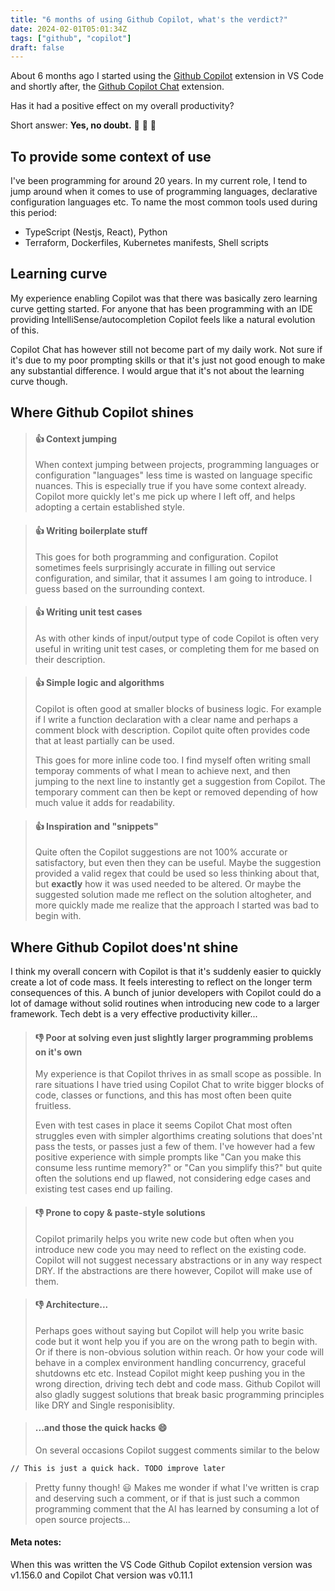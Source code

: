 ```yaml
---
title: "6 months of using Github Copilot, what's the verdict?"
date: 2024-02-01T05:01:34Z
tags: ["github", "copilot"]
draft: false
---
```

About 6 months ago I started using the [Github Copilot](https://github.com/features/copilot) extension in VS Code and shortly after, the [Github Copilot Chat](https://github.com/features/copilot) extension. 

Has it had a positive effect on my overall productivity?

Short answer: **Yes, no doubt.** :rocket: :rocket: :rocket:

## To provide some context of use
I've been programming for around 20 years. In my current role, I tend to jump around when it comes to use of programming languages, declarative configuration languages etc. To name the most common tools used during this period:
 - TypeScript (Nestjs, React), Python
 - Terraform, Dockerfiles, Kubernetes manifests, Shell scripts

## Learning curve
My experience enabling Copilot was that there was basically zero learning curve getting started. For anyone that has been programming with an IDE providing IntelliSense/autocompletion Copilot feels like a natural evolution of this.

Copilot Chat has however still not become part of my daily work. Not sure if it's due to my poor prompting skills or that it's just not good enough to make any substantial difference. I would argue that it's not about the learning curve though.

## Where Github Copilot shines
> #### :thumbsup: Context jumping
> When context jumping between projects, programming languages or configuration "languages" less time is wasted on language specific nuances. This is especially true if you have some context already. Copilot more quickly let's me pick up where I left off, and helps adopting a certain established style.

> #### :thumbsup: Writing boilerplate stuff
> This goes for both programming and configuration. Copilot sometimes feels surprisingly accurate in filling out service configuration, and similar, that it assumes I am going to introduce. I guess based on the surrounding context.

> #### :thumbsup: Writing unit test cases
> As with other kinds of input/output type of code Copilot is often very useful in writing unit test cases, or completing them for me based on their description.

> #### :thumbsup:  Simple logic and algorithms
> Copilot is often good at smaller blocks of business logic. For example if I write a function declaration with a clear name and perhaps a comment block with description. Copilot quite often provides code that at least partially can be used.
> 
> This goes for more inline code too. I find myself often writing small temporay comments of what I mean to achieve next, and then jumping to the next line to instantly get a suggestion from Copilot. The temporary comment can then be kept or removed depending of how much value it adds for readability.

> #### :thumbsup: Inspiration and "snippets"
> Quite often the Copilot suggestions are not 100% accurate or satisfactory, but even then they can be useful. Maybe the suggestion provided a valid regex that could be used so less thinking about that, but **exactly** how it was used needed to be altered. Or maybe the suggested solution made me reflect on the solution altogheter, and more quickly made me realize that the approach I started was bad to begin with.

## Where Github Copilot does'nt shine
I think my overall concern with Copilot is that it's suddenly easier to quickly create a lot of code mass. It feels interesting to reflect on the longer term consequences of this. A bunch of junior developers with Copilot could do a lot of damage without solid routines when introducing new code to a larger framework. Tech debt is a very effective productivity killer...

> #### :thumbsdown: Poor at solving even just slightly larger programming problems on it's own
> My experience is that Copilot thrives in as small scope as possible. In rare situations I have tried using Copilot Chat to write bigger blocks of code, classes or functions, and this has most often been quite fruitless.
> 
> Even with test cases in place it seems Copilot Chat most often struggles even with simpler algorthims creating solutions that does'nt pass the tests, or passes just a few of them. I've however had a few positive experience with simple prompts like "Can you make this consume less runtime memory?" or "Can you simplify this?" but quite often the solutions end up flawed, not considering edge cases and existing test cases end up failing.

> #### :thumbsdown: Prone to copy & paste-style solutions
> Copilot primarily helps you write new code but often when you introduce new code you may need to reflect on the existing code. Copilot will not suggest necessary abstractions or in any way respect DRY. If the abstractions are there however, Copilot will make use of them.

> #### :thumbsdown: Architecture...
> Perhaps goes without saying but Copilot will help you write basic code but it wont help you if you are on the wrong path to begin with. Or if there is non-obvious solution within reach. Or how your code will behave in a complex environment handling concurrency, graceful shutdowns etc etc. Instead Copilot might keep pushing you in the wrong direction, driving tech debt and code mass. Github Copilot will also gladly suggest solutions that break basic programming principles like DRY and Single responisiblity. 

> #### ...and those the quick hacks :smile:
> On several occasions Copilot suggest comments similar to  the below
```sh
// This is just a quick hack. TODO improve later
```
> Pretty funny though! :smiley: Makes me wonder if what I've written is crap and deserving such a comment, or if that is just such a common programming comment that the AI has learned by consuming a lot of open source projects...

#### Meta notes:
When this was written the VS Code Github Copilot extension version was v1.156.0 and Copilot Chat version was v0.11.1